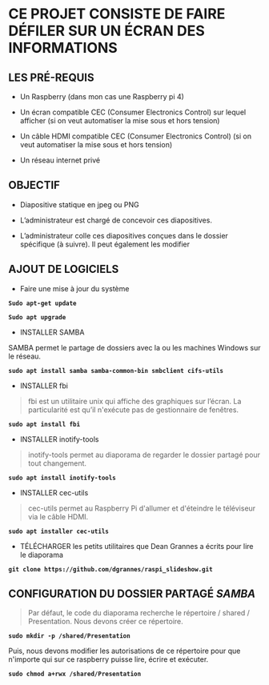 # CE PROJET CONSISTE DE FAIRE DÉFILER SUR UN ÉCRAN DES INFORMATIONS  

## LES PRÉ-REQUIS 

- Un Raspberry (dans mon cas une Raspberry pi 4)

- Un écran compatible CEC (Consumer Electronics Control) sur lequel afficher (si on veut automatiser la mise sous et hors tension)

- Un câble HDMI compatible CEC (Consumer Electronics Control) (si on veut automatiser la mise sous et hors tension)

- Un réseau internet privé

## OBJECTIF

- Diapositive statique en jpeg ou PNG

- L’administrateur est chargé de concevoir ces diapositives.

- L’administrateur colle ces diapositives conçues dans le dossier spécifique (à suivre). Il peut également les modifier

## AJOUT DE LOGICIELS 

- Faire une mise à jour du système 

**`Sudo apt-get update`**

**`Sudo apt upgrade`**

- INSTALLER SAMBA

SAMBA permet le partage de dossiers avec la ou les machines Windows sur le réseau.

**`sudo apt install samba samba-common-bin smbclient cifs-utils`**

- INSTALLER fbi

> fbi est un utilitaire unix qui affiche des graphiques sur l’écran. La particularité est qu’il n'exécute pas de gestionnaire de fenêtres.

**`sudo apt install fbi`**

- INSTALLER inotify-tools

> inotify-tools permet au diaporama de regarder le dossier partagé pour tout changement.

**`sudo apt install inotify-tools`**

- INSTALLER cec-utils

> cec-utils permet au Raspberry Pi d'allumer et d'éteindre le téléviseur via le câble HDMI.

**`sudo apt installer cec-utils`**

- TÉLÉCHARGER les petits utilitaires que Dean Grannes a écrits pour lire le diaporama

**`git clone https://github.com/dgrannes/raspi_slideshow.git`**

## CONFIGURATION DU DOSSIER PARTAGÉ *SAMBA* 

> Par défaut, le code du diaporama recherche le répertoire / shared / Presentation. Nous devons créer ce répertoire.

**`sudo mkdir -p /shared/Presentation`**

Puis, nous devons modifier les autorisations de ce répertoire pour que n'importe qui sur ce raspberry puisse lire, écrire et exécuter.

**`sudo chmod a+rwx /shared/Presentation`**






